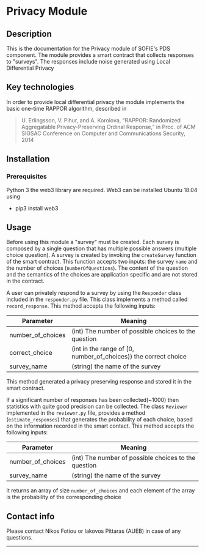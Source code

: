 # Privacy Module
## Description
This is the documentation for the Privacy module of SOFIE's PDS component. The module provides
a smart contract that collects responses to "surveys". The responses include noise generated
using Local Differential Privacy

## Key technologies
In order to provide local differential privacy the module implements the basic one-time RAPPOR algorithm, described
in 

> U. Erlingsson, V. Pihur, and A. Korolova, “RAPPOR: Randomized
Aggregatable Privacy-Preserving Ordinal Response,” in Proc. of ACM
SIGSAC Conference on Computer and Communications Security, 2014

## Installation

### Prerequisites
Python 3 the web3 library are required. Web3 can be installed Ubuntu 18.04 using

* pip3 install web3

## Usage

Before using this module a "survey" must be created. Each survey is composed by a single question that has multiple possible answers (multiple choice question). 
A survey is created by invoking the `createSurvey` function of the 
smart contract. This function accepts two inputs: the survey `name` and the number of choices (`numberOfQuestions`).
The content of the question and the semantics of the choices are application specific and are not stored in the contract.

A user can privately respond to a survey by using the `Responder` class included in the `responder.py` file. This class implements
a method called `record_response`. This method accepts the following inputs:

| Parameter | Meaning |
| --- | --- |
| number_of_choices | (int) The number of possible choices to the question|
| correct_choice | (int  in the range of [0, number_of_choices)) the correct choice |
| survey_name | (string) the name of the survey |

This method generated a privacy preserving response and stored it in the smart contract. 

If a significant number of responses has been collected(~1000) then statistics with quite good precision can be collected. The class `Reviewer`
implemented in the `reviewer.py` file, provides a method (`estimate_responses`) that generates the probability of each choice, based on the information 
recorded in the smart contact.  This method accepts the following inputs:

| Parameter | Meaning |
| --- | --- |
| number_of_choices | (int) The number of possible choices to the question|
| survey_name | (string) the name of the survey | 

It returns an array of size `number_of_choices` and each element of the array is the probability of the corresponding choice

## Contact info

Please contact Nikos Fotiou or Iakovos Pittaras (AUEB) in case of any questions.

***